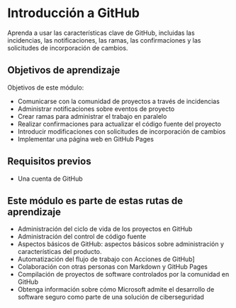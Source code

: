 # Introducción a GitHub

Aprenda a usar las características clave de GitHub, incluidas las incidencias, las notificaciones, las ramas, las confirmaciones y las solicitudes de incorporación de cambios.

## Objetivos de aprendizaje

Objetivos de este módulo:

-   Comunicarse con la comunidad de proyectos a través de incidencias
-   Administrar notificaciones sobre eventos de proyecto
-   Crear ramas para administrar el trabajo en paralelo
-   Realizar confirmaciones para actualizar el código fuente del proyecto
-   Introducir modificaciones con solicitudes de incorporación de cambios
-   Implementar una página web en GitHub Pages

## Requisitos previos

-   Una cuenta de GitHub

## Este módulo es parte de estas rutas de aprendizaje

-   Administración del ciclo de vida de los proyectos en GitHub
-   Administración del control de código fuente
-   Aspectos básicos de GitHub: aspectos básicos sobre administración y características del producto.
-   Automatización del flujo de trabajo con Acciones de GitHub]
-  Colaboración con otras personas con Markdown y GitHub Pages
-   Compilación de proyectos de software controlados por la comunidad en GitHub
-  Obtenga información sobre cómo Microsoft admite el desarrollo de software seguro como parte de una solución de ciberseguridad